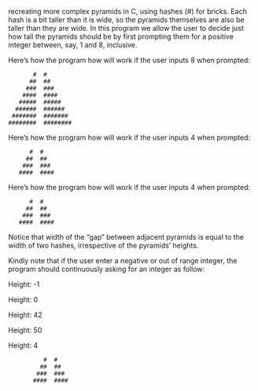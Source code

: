 recreating more complex pyramids in C, using hashes (#) for bricks.
Each hash is a bit taller than it is wide, so the pyramids themselves are also be taller than they are wide.
In this program we allow the user to decide just how tall the pyramids should
be by first prompting them for a positive integer between, say, 1 and 8, inclusive.

Here’s how the program how will work if the user inputs 8 when prompted:

           #  #
          ##  ##
         ###  ###
        ####  ####
       #####  #####
      ######  ######
     #######  #######
    ########  ########

Here’s how the program how will work if the user inputs 4 when prompted:

          #  #
         ##  ##
        ###  ###
       ####  ####

Here’s how the program how will work if the user inputs 4 when prompted:

          #  #
         ##  ##
        ###  ###
       ####  ####

Notice that width of the “gap” between adjacent pyramids is equal to the width of two hashes, irrespective of the pyramids’ heights.

Kindly note that if the user enter a negative or out of range integer, the program should continuously asking for an integer as follow:

Height: -1

Height: 0

Height: 42

Height: 50

Height: 4

              #  #
             ##  ##
            ###  ###
           ####  ####
